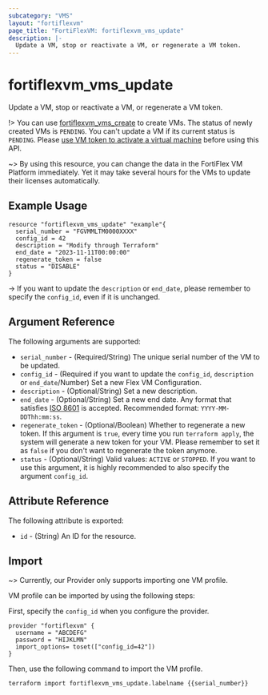 ```yaml
---
subcategory: "VMS"
layout: "fortiflexvm"
page_title: "FortiFlexVM: fortiflexvm_vms_update"
description: |-
  Update a VM, stop or reactivate a VM, or regenerate a VM token.
---
```


# fortiflexvm_vms_update
Update a VM, stop or reactivate a VM, or regenerate a VM token.

!> You can use [fortiflexvm_vms_create](./fortiflexvm_vms_create.html.markdown) to create VMs. The status of newly created VMs is `PENDING`. You can't update a VM if its current status is `PENDING`. Please [use VM token to activate a virtual machine](https://docs.fortinet.com/document/flex-vm/latest/administration-guide/256339/injecting-the-flex-vm-license) before using this API.

~> By using this resource, you can change the data in the FortiFlex VM Platform immediately. Yet it may take several hours for the VMs to update their licenses automatically.

## Example Usage

```hcl
resource "fortiflexvm_vms_update" "example"{
  serial_number = "FGVMMLTM0000XXXX"
  config_id = 42
  description = "Modify through Terraform"
  end_date = "2023-11-11T00:00:00"
  regenerate_token = false
  status = "DISABLE"
}
```

-> If you want to update the `description` or `end_date`, please remember to specify the `config_id`, even if it is unchanged.

## Argument Reference

The following arguments are supported:

* `serial_number` - (Required/String) The unique serial number of the VM to be updated.
* `config_id` - (Required if you want to update the `config_id`, `description` or `end_date`/Number) Set a new Flex VM Configuration.
* `description` - (Optional/String) Set a new description.
* `end_date` - (Optional/String) Set a new end date. Any format that satisfies [ISO 8601](https://www.w3.org/TR/NOTE-datetime-970915.html) is accepted. Recommended format: `YYYY-MM-DDThh:mm:ss`.
* `regenerate_token` - (Optional/Boolean) Whether to regenerate a new token. If this argument is `true`, every time you run `terraform apply`, the system will generate a new token for your VM. Please remember to set it as `false` if you don't want to regenerate the token anymore.
* `status` - (Optional/String) Valid values: `ACTIVE` or `STOPPED`. If you want to use this argument, it is highly recommended to also specify the argument `config_id`.

## Attribute Reference

The following attribute is exported:

* `id` - (String) An ID for the resource.

## Import

~> Currently, our Provider only supports importing one VM profile.

VM profile can be imported by using the following steps:

First, specify the `config_id` when you configure the provider.
```
provider "fortiflexvm" {
  username = "ABCDEFG"
  password = "HIJKLMN"
  import_options= toset(["config_id=42"])
}
```

Then, use the following command to import the VM profile.
```
terraform import fortiflexvm_vms_update.labelname {{serial_number}}
```